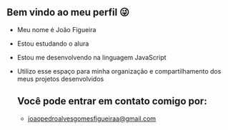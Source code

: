 ## Bem vindo ao meu perfil 😜

* Meu nome é João Figueira

- Estou estudando o alura
- Estou me desenvolvendo na linguagem JavaScript
- Utilizo esse espaço para minha organização e compartilhamento dos meus projetos desenvolvidos


  ## Você pode entrar em contato comigo por:
  - joaopedroalvesgomesfigueiraa@gmail.com
 


 
 
